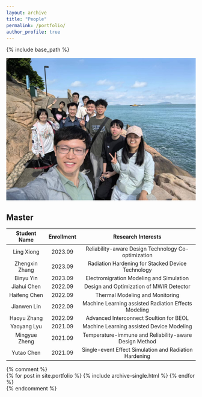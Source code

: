 ```yaml
---
layout: archive
title: "People"
permalink: /portfolio/
author_profile: true
---
```


{% include base_path %}

![RedaMsc](/images/group.jpg)

## Master

|  Student Name    | Enrollment |  Research Interests                                          |
|:----------------:|:-----------------------:|:------------------------------------------------------------:|
|   Ling Xiong    |      2023.09   | Reliability-aware Design Technology Co-optimization  |
|   Zhengxin Zhang  |    2023.09   | Radiation Hardening for Stacked Device Technology |
|   Binyu Yin    |      2023.09 | Electromigration Modeling and Simulation  |
|   Jiahui Chen   |      2022.09  | Design and Optimization of MWIR Detector                  |
|   Haifeng Chen  |      2022.09   | Thermal Modeling and Monitoring  |
|   Jianwen Lin    |      2022.09  | Machine Learning assisted Radiation Effects Modeling |
|   Haoyu Zhang    |      2022.09   | Advanced Interconnect Soultion for BEOL  |
|   Yaoyang Lyu    |      2021.09   | Machine Learning assisted Device Modeling                  |
|   Mingyue Zheng  |      2021.09 | Temperature-immune and Reliability-aware Design Method  |
|   Yutao Chen     |      2021.09  | Single-event Effect Simulation and Radiation Hardening  |

{% comment %}  
{% for post in site.portfolio %}
  {% include archive-single.html %}
{% endfor %}  
{% endcomment %}  

